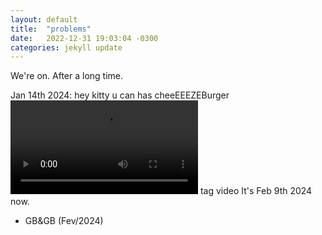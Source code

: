 ```yaml
---
layout: default
title:  "problems"
date:   2022-12-31 19:03:04 -0300
categories: jekyll update
---
```

We're on.
After a long time.

Jan 14th 2024: hey kitty u can has cheeEEEZEBurger 
<video src="https://i.imgur.com/EDiNJNf.mp4" controls title="back 0n track"></video>
tag video
It's Feb 9th 2024 now.

- GB&GB (Fev/2024)
